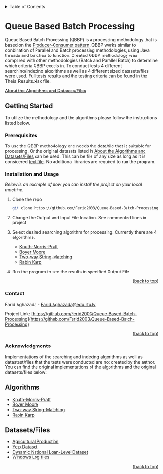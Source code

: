 <details>
  <summary>Table of Contents</summary>
  <ol>
    <li>
      <a href="#queue-based-batch-processing">About The Project</a>
    </li>
    <li>
      <a href="#getting-started">Getting Started</a>
      <ul>
        <li><a href="#prerequisites">Prerequisites</a></li>
        <li><a href="#installation-and-usage">Installation and Usage</a></li>
      </ul>
    </li>
    <li><a href="#contact">Contact</a></li>
    <li><a href="#acknowledgments">Acknowledgments</a></li>
  </ol>
</details>

# Queue Based Batch Processing

Queue Based Batch Processing (QBBP) is a processing methodology that is based on the <a href="https://jenkov.com/tutorials/java-concurrency/producer-consumer.html">Producer-Consumer pattern</a>. 
QBBP works similar to conbination of Parallel and Batch processing methodologies, using Java threads and batches to function. Created QBBP methodology was compared with other methodologies (Batch and Parallel Batch) to determine which criteria QBBP excels in.
To conduct tests 4 different searching/indexing algorithms as well as 4 different sized datasets/files were used. Full tests results and the testing criteria can be found in the Theis_Results.xlsx file.

<a href="#acknowledgments">About the Algorithms and Datasets/Files</a>

## Getting Started

To utilize the methodology and the algorithms please follow the instructions listed below.

### Prerequisites

To use the QBBP methodology one needs the data/file that is suitable for processing. Or the original datasets listed in <a href="#acknowledgments">About the Algorithms and Datasets/Files</a> can be used. This can be file of any size as long as it is considered <a href="https://en.wikipedia.org/wiki/Text_file">text file</a>.
No additional libraries are required to run the program.

### Installation and Usage

_Below is an example of how you can install the project on your local machine._

1. Clone the repo
   ```sh
   git clone https://github.com/Ferid2003/Queue-Based-Batch-Processing.git
   ```
2. Change the Output and Input File location. See commented lines in project
   
3. Select desired searching algorithm for processing. Currently there are 4 algorithms:
   * <a href="https://en.wikipedia.org/wiki/Knuth–Morris–Pratt_algorithm"> Knuth-Morris-Pratt</a>
   * <a href="https://en.wikipedia.org/wiki/Boyer–Moore_string-search_algorithm"> Boyer Moore</a>
   * <a href="https://en.wikipedia.org/wiki/Two-way_string-matching_algorithm">Two-way String-Matching</a>
   * <a href="https://en.wikipedia.org/wiki/Rabin–Karp_algorithm">Rabin Karp</a>
   
4. Run the program to see the results in specified Output File.

<p align="right">(<a href="#readme-top">back to top</a>)</p>

### Contact

Farid Aghazada  - Farid.Aghazada@edu.rtu.lv

Project Link: [https://github.com/Ferid2003/Queue-Based-Batch-Processing](https://github.com/Ferid2003/Queue-Based-Batch-Processing)

<p align="right">(<a href="#readme-top">back to top</a>)</p>

### Acknowledgments

Implementations of the searching and indexing algorithms as well as datastest/files that the tests were conducted are not created by the author. You can find the original implementations of the algorithms and the original datasets/files below:

## Algorithms
  * <a href="https://www.geeksforgeeks.org/kmp-algorithm-for-pattern-searching/"> Knuth-Morris-Pratt</a>
  * <a href="https://www.geeksforgeeks.org/boyer-moore-algorithm-for-pattern-searching/"> Boyer Moore</a>
  * <a href="https://gist.github.com/chenggangpro/5c56048deb1a493bc36a491d73631fca">Two-way String-Matching</a>
  * <a href="https://www.geeksforgeeks.org/rabin-karp-algorithm-for-pattern-searching/">Rabin Karp</a>

## Datasets/Files
  * <a href="https://www.kaggle.com/datasets/noeyislearning/agricultural-production?select=agricultural_production_census_2002.csv">Agricultural Production</a>
  * <a href="https://www.kaggle.com/datasets/yelp-dataset/yelp-dataset?select=yelp_academic_dataset_review.json"> Yelp Dataset</a>
  * <a href="https://ffiec.cfpb.gov/data-publication/dynamic-national-loan-level-dataset/2021">Dynamic National Loan-Level Dataset</a>
  * <a href="https://github.com/logpai/loghub/tree/master/Windows">Windows Log files</a>

<p align="right">(<a href="#readme-top">back to top</a>)</p>
